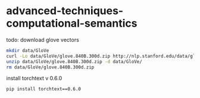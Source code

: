 # advanced-techniques-computational-semantics

todo:
download glove vectors

```bash
mkdir data/GloVe
curl -Lo data/GloVe/glove.840B.300d.zip http://nlp.stanford.edu/data/glove.840B.300d.zip
unzip data/GloVe/glove.840B.300d.zip -d data/GloVe/
rm data/GloVe/glove.840B.300d.zip
```

install torchtext v 0.6.0

 ```bash
 pip install torchtext==0.6.0
 ```

